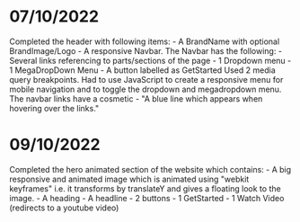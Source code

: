 # 07/10/2022
Completed the header with following items:
	- A BrandName with optional BrandImage/Logo
	- A responsive Navbar. The Navbar has the following:
		- Several links referencing to parts/sections of the page
		- 1 Dropdown menu
		- 1 MegaDropDown Menu
	- A button labelled as GetStarted
Used 2 media query breakpoints. Had to use JavaScript to create a responsive menu for mobile navigation and to toggle the dropdown and megadropdown menu. The navbar links have a cosmetic - "A blue line which appears when hovering over the links."

# 09/10/2022
Completed the hero animated section of the website which contains:
	- A big responsive and animated image which is animated using "webkit keyframes" i.e. it transforms by translateY and gives a floating look to the image.
	- A heading
	- A headline
	- 2 buttons
		- 1 GetStarted
		- 1 Watch Video (redirects to a youtube video)

